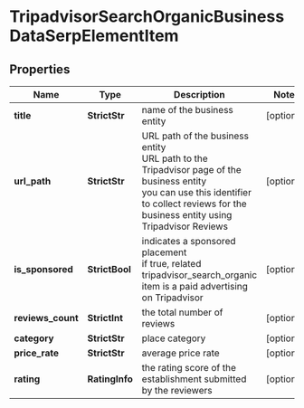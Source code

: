 # TripadvisorSearchOrganicBusinessDataSerpElementItem


## Properties

| Name | Type | Description | Notes |
|------------ | ------------- | ------------- | -------------|
**title** | **StrictStr** | name of the business entity |[optional]|
**url_path** | **StrictStr** | URL path of the business entity<br>URL path to the Tripadvisor page of the business entity<br>you can use this identifier to collect reviews for the business entity using Tripadvisor Reviews |[optional]|
**is_sponsored** | **StrictBool** | indicates a sponsored placement<br>if true, related tripadvisor_search_organic item is a paid advertising on Tripadvisor |[optional]|
**reviews_count** | **StrictInt** | the total number of reviews |[optional]|
**category** | **StrictStr** | place category |[optional]|
**price_rate** | **StrictStr** | average price rate |[optional]|
**rating** | **RatingInfo** | the rating score of the establishment submitted by the reviewers |[optional]|